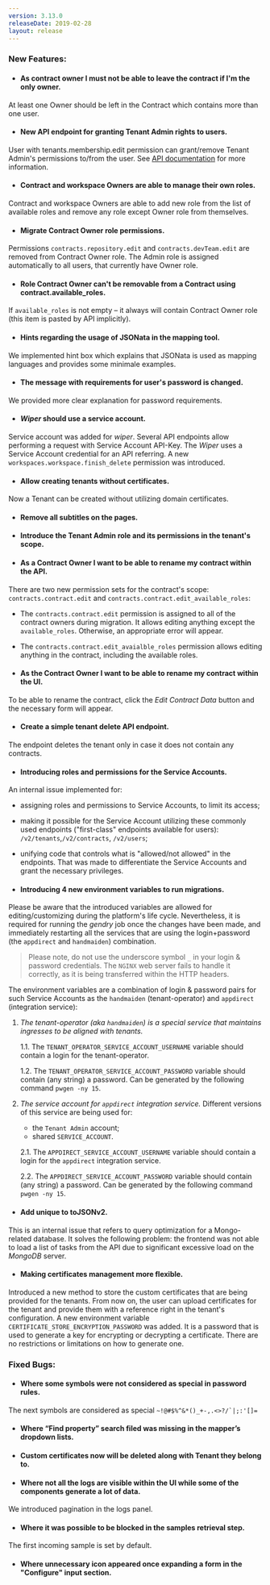 ```yaml
---
version: 3.13.0
releaseDate: 2019-02-28
layout: release
---
```


### New Features:

- #### As contract owner I must not be able to leave the contract if I'm the only owner. 
At least one Owner should be left in the Contract which contains more than one user.

- #### New API endpoint for granting Tenant Admin rights to users. 
User with tenants.membership.edit permission can grant/remove Tenant Admin's permissions to/from the user. See [API documentation](https://api.elastic.io/docs/v2/#granting-tenant-admin's-permissions-to-the-user) for more information.

- #### Contract and workspace Owners are able to manage their own roles. 
Contract and workspace Owners are able to add new role from the list of available roles and remove any role except Owner role from themselves.

- #### Migrate Contract Owner role permissions. 
Permissions ```contracts.repository.edit``` and ```contracts.devTeam.edit``` are removed from Contract Owner role. The Admin role is assigned automatically to all users, that currently have Owner role.

- #### Role Contract Owner can't be removable from a Contract using contract.available_roles. 
If ```available_roles``` is not empty – it always will contain Contract Owner role (this item is pasted by API implicitly).

- #### Hints regarding the usage of JSONata in the mapping tool. 
We implemented hint box which explains that JSONata is used as mapping languages and provides some minimale examples. 

- #### The message with requirements for user's password is changed. 
We provided more clear explanation for password requirements.

- #### *Wiper* should use a service account. 
Service account was added for *wiper*. Several API endpoints allow performing a request with Service Account API-Key. The *Wiper* uses a Service Account credential for an API referring. 
A new ```workspaces.workspace.finish_delete``` permission was introduced.

- #### Allow creating tenants without certificates. 
Now a Tenant can be created without utilizing domain certificates.

- #### Remove all subtitles on the pages.

- #### Introduce the Tenant Admin role and its permissions in the tenant's scope.

- #### As a Contract Owner I want to be able to rename my contract within the API. 
There are two new permission sets for the contract's scope: ```contracts.contract.edit``` and ```contracts.contract.edit_available_roles```:
 - The ```contracts.contract.edit``` permission is assigned to all of the contract owners during migration. It allows editing anything except the ```available_roles```. Otherwise, an appropriate error will appear.
 - The ```contracts.contract.edit_avaialble_roles``` permission allows editing anything in the contract, including the available roles.

- #### As the Contract Owner I want to be able to rename my contract within the UI. 
To be able to rename the contract, click the *Edit Contract Data* button and the necessary form will appear. 

- #### Create a simple tenant delete API endpoint. 
The endpoint deletes the tenant only in case it does not contain any contracts.

- #### Introducing roles and permissions for the Service Accounts. 
An internal issue implemented for:
- assigning roles and permissions to Service Accounts, to limit its access;
- making it possible for the Service Account utilizing these commonly used endpoints ("first-class" endpoints available for users): ```/v2/tenants```,```/v2/contracts```, ```/v2/users```;
- unifying code that controls what is "allowed/not allowed" in the endpoints. That was made to differentiate the Service Accounts and grant the necessary privileges.

- #### Introducing 4 new environment variables to run migrations.
Please be aware that the introduced variables are allowed for editing/customizing during the platform's life cycle. Nevertheless, it is required for running the *gendry* job once the changes have been made, and immediately restarting all the services that are using the login+password (the ```appdirect``` and ```handmaiden```) combination.

> Please note, do not use the underscore symbol ```_``` in your login & password credentials. The ```NGINX``` web server fails to handle it correctly, as it is being transferred within the HTTP headers.

The environment variables are a combination of login & password pairs for such Service Accounts as the ```handmaiden``` (tenant-operator) and ```appdirect``` (integration service):

1. *The tenant-operator (aka ```handmaiden```) is a special service that maintains ingresses to be aligned with tenants.*
    
    1.1. The ```TENANT_OPERATOR_SERVICE_ACCOUNT_USERNAME``` variable should contain a login for the tenant-operator.
    
    1.2. The ```TENANT_OPERATOR_SERVICE_ACCOUNT_PASSWORD``` variable should contain (any string) a password. Can be generated by the following command ```pwgen -ny 15```.

2. *The service account for ```appdirect``` integration service.* Different versions of this service are being used for: 
    * the ```Tenant Admin``` account;
    * shared ```SERVICE_ACCOUNT```. 
    
    2.1. The ```APPDIRECT_SERVICE_ACCOUNT_USERNAME``` variable should contain a login for the ```appdirect``` integration service.
    
    2.2. The ```APPDIRECT_SERVICE_ACCOUNT_PASSWORD``` variable should contain (any string) a password. Can be generated by the following command ```pwgen -ny 15```.

- #### Add unique to toJSONv2.
This is an internal issue that refers to query optimization for a Mongo-related database. It solves the following problem: the frontend was not able to load a list of tasks from the API due to significant excessive load on the *MongoDB* server.

- #### Making certificates management more flexible.
Introduced a new method to store the custom certificates that are being provided for the tenants. From now on, the user can upload certificates for the tenant and provide them with a reference right in the tenant's configuration.
A new environment variable ```CERTIFICATE_STORE_ENCRYPTION_PASSWORD``` was added. It is a password that is used to generate a key for encrypting or decrypting a certificate. There are no restrictions or limitations on how to generate one.

### Fixed Bugs:
- #### Where some symbols were not considered as special in password rules.
The next symbols are considered as special ```~!@#$%^&*()_+-,.<>?/`|;:'[]=```
- #### Where “Find property” search filed was missing in the mapper’s dropdown lists.
- #### Custom certificates now will be deleted along with Tenant they belong to.
- #### Where not all the logs are visible within the UI while some of the components generate a lot of data.
We introduced pagination in the logs panel.
- #### Where it was possible to be blocked in the samples retrieval step.
The first incoming sample is set by default.
- #### Where unnecessary icon appeared once expanding a form in the "Configure" input section.

